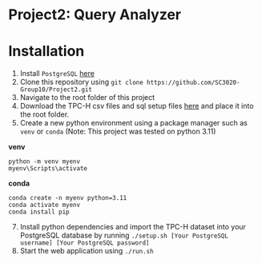 # Project2: Query Analyzer

# Installation
1. Install `PostgreSQL` [here](https://www.postgresql.org/download/)
2. Clone this repository using `git clone https://github.com/SC3020-Group10/Project2.git`
3. Navigate to the root folder of this project
5. Download the TPC-H csv files and sql setup files [here](https://drive.google.com/drive/folders/1sAwyOoHuS35j6GTRL8-COcknz6Lo1S9k?usp=sharing) and place it into the root folder.
6. Create a new python environment using a package manager such as `venv` or `conda` (Note: This project was tested on python 3.11)

**venv**
```
python -m venv myenv
myenv\Scripts\activate
```
**conda**
```
conda create -n myenv python=3.11
conda activate myenv
conda install pip
```
7. Install python dependencies and import the TPC-H dataset into your PostgreSQL database by running `./setup.sh [Your PostgreSQL username] [Your PostgreSQL password]`
8. Start the web application using `./run.sh`

